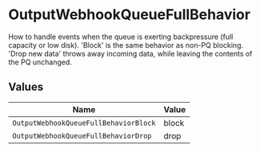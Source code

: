 # OutputWebhookQueueFullBehavior

How to handle events when the queue is exerting backpressure (full capacity or low disk). 'Block' is the same behavior as non-PQ blocking. 'Drop new data' throws away incoming data, while leaving the contents of the PQ unchanged.


## Values

| Name                                  | Value                                 |
| ------------------------------------- | ------------------------------------- |
| `OutputWebhookQueueFullBehaviorBlock` | block                                 |
| `OutputWebhookQueueFullBehaviorDrop`  | drop                                  |
